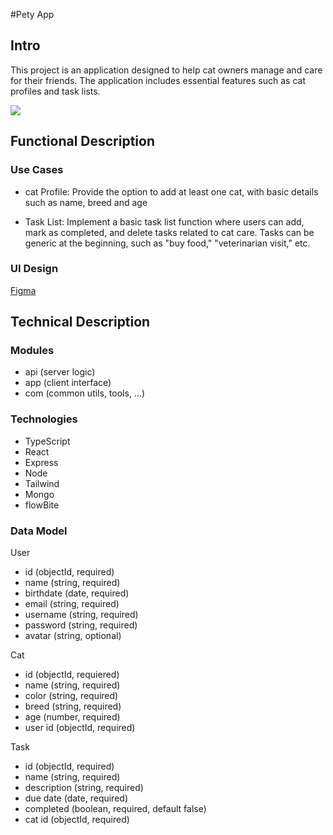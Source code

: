 #Pety App

## Intro

This project is an application designed to help cat owners manage and care for their friends. The application includes essential features such as cat profiles and task lists.

![](https://media.giphy.com/media/x90dwDUuUx9Ys/giphy.gif?cid=ecf05e47lr1rdtzx91y7ufg8cxoybmcniasi9tza63cpweyj&ep=v1_gifs_search&rid=giphy.gif&ct=g)

## Functional Description

### Use Cases

- cat Profile: Provide the option to add at least one cat, with basic details such as name, breed  and age

- Task List: Implement a basic task list function where users can add, mark as completed, and delete tasks related to cat care. Tasks can be generic at the beginning, such as "buy food," "veterinarian visit," etc.



### UI Design

[Figma]()

## Technical Description

### Modules 
- api (server logic)
- app (client interface)
- com (common utils, tools, ...)

### Technologies

- TypeScript
- React
- Express
- Node
- Tailwind
- Mongo
- flowBite

### Data Model
User
- id (objectId, required)
- name (string, required)
- birthdate (date, required)
- email (string, required)
- username (string, required)
- password (string, required)
- avatar (string, optional)

Cat
- id (objectId, requiered)
- name (string, required)
- color (string, required)
- breed (string, required)
- age (number, required)
- user id (objectId, required)

Task
- id (objectId, required)
- name (string, required)
- description (string, required)
- due date (date, required)
- completed (boolean, required, default false)
- cat id (objectId, required)

